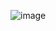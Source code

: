 ![image](https://github.com/ventolotl/LagrangeMultipliers/assets/43090398/c2d2d04a-7b54-4d8a-98cb-29eddc224f65)

